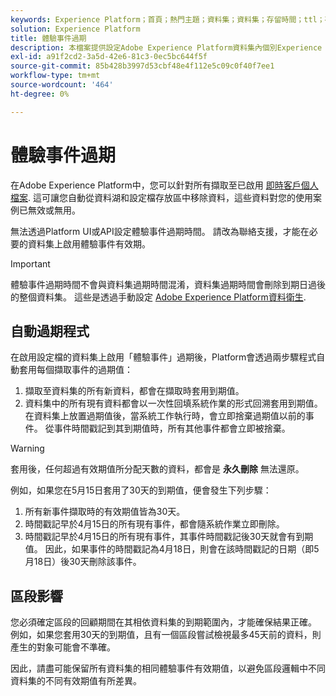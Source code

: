 ```yaml
---
keywords: Experience Platform；首頁；熱門主題；資料集；資料集；存留時間；ttl；存留時間；
solution: Experience Platform
title: 體驗事件過期
description: 本檔案提供設定Adobe Experience Platform資料集內個別Experience Event過期時間的一般指引。
exl-id: a91f2cd2-3a5d-42e6-81c3-0ec5bc644f5f
source-git-commit: 85b428b3997d53cbf48e4f112e5c09c0f40f7ee1
workflow-type: tm+mt
source-wordcount: '464'
ht-degree: 0%

---
```


# 體驗事件過期

在Adobe Experience Platform中，您可以針對所有擷取至已啟用 [即時客戶個人檔案](./home.md). 這可讓您自動從資料湖和設定檔存放區中移除資料，這些資料對您的使用案例已無效或無用。

無法透過Platform UI或API設定體驗事件過期時間。 請改為聯絡支援，才能在必要的資料集上啟用體驗事件有效期。

>[!IMPORTANT]
>
>體驗事件過期時間不會與資料集過期時間混淆，資料集過期時間會刪除到期日過後的整個資料集。 這些是透過手動設定 [Adobe Experience Platform資料衛生](../hygiene/home.md).

## 自動過期程式

在啟用設定檔的資料集上啟用「體驗事件」過期後，Platform會透過兩步驟程式自動套用每個擷取事件的過期值：

1. 擷取至資料集的所有新資料，都會在擷取時套用到期值。
1. 資料集中的所有現有資料都會以一次性回填系統作業的形式回溯套用到期值。 在資料集上放置過期值後，當系統工作執行時，會立即捨棄過期值以前的事件。 從事件時間戳記到其到期值時，所有其他事件都會立即被捨棄。

>[!WARNING]
>
>套用後，任何超過有效期值所分配天數的資料，都會是 **永久刪除** 無法還原。

例如，如果您在5月15日套用了30天的到期值，便會發生下列步驟：

1. 所有新事件擷取時的有效期值皆為30天。
1. 時間戳記早於4月15日的所有現有事件，都會隨系統作業立即刪除。
1. 時間戳記早於4月15日的所有現有事件，其事件時間戳記後30天就會有到期值。 因此，如果事件的時間戳記為4月18日，則會在該時間戳記的日期（即5月18日）後30天刪除該事件。

## 區段影響

您必須確定區段的回顧期間在其相依資料集的到期範圍內，才能確保結果正確。 例如，如果您套用30天的到期值，且有一個區段嘗試檢視最多45天前的資料，則產生的對象可能會不準確。

因此，請盡可能保留所有資料集的相同體驗事件有效期值，以避免區段邏輯中不同資料集的不同有效期值有所差異。
